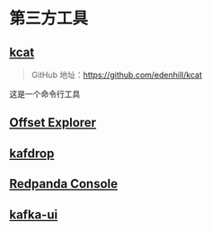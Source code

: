 # 第三方工具

## [kcat](https://github.com/edenhill/kcat)

> GitHub 地址：<https://github.com/edenhill/kcat>

这是一个命令行工具

## [Offset Explorer](https://www.kafkatool.com/)

## [kafdrop](https://github.com/obsidiandynamics/kafdrop)

## [Redpanda Console](https://github.com/redpanda-data/console)

## [kafka-ui](https://github.com/provectus/kafka-ui)